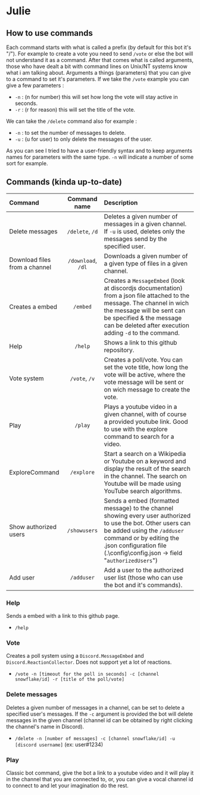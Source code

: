 # Julie
## **How to use commands**
Each command starts with what is called a prefix (by default for this bot it's "/"). For example to create a vote you need to send `/vote` or else the bot will not understand it as a command. After that comes what is called arguments, those who have dealt a bit with command lines on Unix/NT systems know what i am talking about. Arguments a things (parameters) that you can give to a command to set it's parameters. If we take the `/vote` example you can give a few parameters :
 - `-n` : (n for number) this will set how long the vote will stay active in seconds.
 - `-r` : (r for reason) this will set the title of the vote.

 We can take the `/delete` command also for example :
 - `-n` : to set the number of messages to delete.
 - `-u` : (u for user) to only delete the messages of the user.

 As you can see I tried to have a user-friendly syntax and to keep arguments names for parameters with the same type. `-n` will indicate a number of some sort for example.


## Commands (kinda up-to-date)
|Command      | Command name  | Description |
|:------------|:-------------:|:------------|
| Delete messages  |`/delete`, `/d` | Deletes a given number of messages in a given channel. If `-u` is used, deletes only the messages send by the specified user.|
| Download files from a channel |`/download`, `/dl` | Downloads a given number of a given type of files in a given channel.|
| Creates a embed    | `/embed` | Creates a `MessageEmbed` (look at discordjs documentation) from a json file attached to the message. The channel in wich the message will be sent can be specified & the message can be deleted after execution adding `-d` to the command.|
| Help     | `/help` | Shows a link to this github repository.|
| Vote system     | `/vote`, `/v` | Creates a poll/vote. You can set the vote title, how long the vote will be active, where the vote message will be sent or on wich message to create the vote. |
| Play | `/play` | Plays a youtube video in a given channel, with of course a provided youtube link. Good to use with the explore command to search for a video. |
| ExploreCommand | `/explore` | Start a search on a Wikipedia or Youtube on a keyword and display the result of the search in the channel. The search on Youtube will be made using YouTube search algorithms. |
|Show authorized users | `/showusers` | Sends a embed (formatted message) to the channel showing every user authorized to use the bot. Other users can be added using the `/adduser` command or by editing the .json configuration file (.\\config\\config.json -> field "`authorizedUsers`")|
| Add user | `/adduser` | Add a user to the authorized user list (those who can use the bot and it's commands).|

### Help
Sends a embed with a link to this github page.
- `/help`

### Vote
Creates a poll system using a `Discord.MessageEmbed` and `Discord.ReactionCollector`. Does not support yet a lot of reactions.
- `/vote -n [timeout for the poll in seconds] -c [channel snowflake/id] -r [title of the poll/vote]`

### Delete messages
Deletes a given number of messages in a channel, can be set to delete a specified user's messages. If the `-c` argument is provided the bot will delete messages in the given channel (channel id can be obtained by right clicking the channel's name in Discord).
- `/delete -n [number of messages] -c [channel snowflake/id] -u [discord username]` (ex: user#1234)

### Play
Classic bot command, give the bot a link to a youtube video and it will play it in the channel that you are connected to, or, you can give a vocal channel id to connect to and let your imagination do the rest.